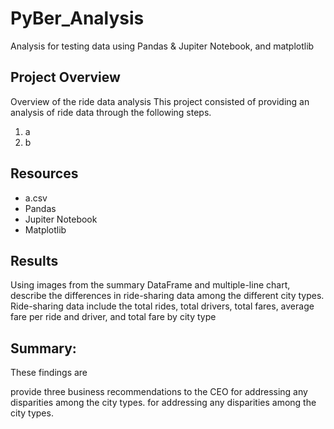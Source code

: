 # PyBer_Analysis
Analysis for testing data using Pandas &amp; Jupiter Notebook, and matplotlib


## Project Overview
Overview of the ride data analysis
This project consisted of providing an analysis of ride data through the following steps.
1.  a
2.  b



## Resources
- a.csv
- Pandas
- Jupiter Notebook
- Matplotlib

## Results

Using images from the summary DataFrame and multiple-line chart, describe the differences in ride-sharing data among the different city types.
Ride-sharing data include the total rides, total drivers, total fares, average fare per ride and driver, and total fare by city type

## Summary:
These findings are 

provide three business recommendations to the CEO for addressing any disparities among the city types.
 for addressing any disparities among the city types.
